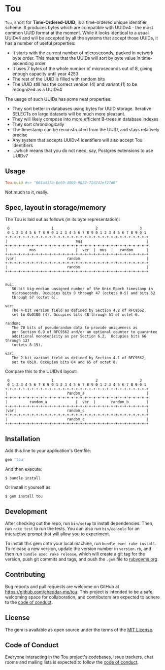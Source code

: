 # Tou

`Tou`, short for **Time-Ordered-UUID**, is a time-ordered unique identifier scheme. It produces bytes which are compatible with UUIDv4 - the most common UUID format at the moment. While it looks identical to a usual UUIDv4 and will be accepted by all the systems that accept those UUIDs, it has a number of useful properties:

* It starts with the current number of microseconds, packed in network byte order. This means that the UUIDs will sort by byte value in time-ascending order
* It uses 7 bytes of the whole number of microseconds out of 8, giving enough capacity until year 4253
* The rest of the UUID is filled with random bits
* The UUID still has the correct version (4) and variant (1) to be recognized as a UUIDv4

The usage of such UUIDs has some neat properties:

* They sort better in databases using bytes for UUID storage. Iterative SELECTs on large datasets will be much more pleasant.
* They will likely compose into more efficient B-trees in database indexes
* They sort chronologically
* The timestamp can be reconstructed from the UUID, and stays relatively precise
* Any system that accepts UUIDv4 identifiers will also accept Tou identifiers
* ...which means that you do not need, say, Postgres extensions to use UUIDv7

## Usage

```ruby
Tou.uuid #=> "061a417b-0e60-4009-9822-72d241ef27d6"
```

Not much to it, really.

## Spec, layout in storage/memory

The Tou is laid out as follows (in its byte representation):

```
 0                   1                   2                   3
 0 1 2 3 4 5 6 7 8 9 0 1 2 3 4 5 6 7 8 9 0 1 2 3 4 5 6 7 8 9 0 1
+-+-+-+-+-+-+-+-+-+-+-+-+-+-+-+-+-+-+-+-+-+-+-+-+-+-+-+-+-+-+-+-+
|                               mus                             |
+-+-+-+-+-+-+-+-+-+-+-+-+-+-+-+-+-+-+-+-+-+-+-+-+-+-+-+-+-+-+-+-+
|          mus                  |  ver  |  mus  |   random      |
+-+-+-+-+-+-+-+-+-+-+-+-+-+-+-+-+-+-+-+-+-+-+-+-+-+-+-+-+-+-+-+-+
|var|                       random                              |
+-+-+-+-+-+-+-+-+-+-+-+-+-+-+-+-+-+-+-+-+-+-+-+-+-+-+-+-+-+-+-+-+
|                           random                              |
+-+-+-+-+-+-+-+-+-+-+-+-+-+-+-+-+-+-+-+-+-+-+-+-+-+-+-+-+-+-+-+-+


mus:
   56-bit big-endian unsigned number of the Unix Epoch timestamp in
   microseconds. Occupies bits 0 through 47 (octets 0-5) and bits 52
   through 57 (octet 6).

ver:
   The 4-bit version field as defined by Section 4.2 of RFC9562,
   set to 0b0100 (4). Occupies bits 48 through 51 of octet 6.

random:
   The 70 bits of pseudorandom data to provide uniqueness as
   per Section 6.9 of RFC9562 and/or an optional counter to guarantee
   additional monotonicity as per Section 6.2.  Occupies bits 66 through 127
   (octets 8-15).

var:
   The 2-bit variant field as defined by Section 4.1 of RFC9562,
   set to 0b10. Occupies bits 64 and 65 of octet 8.

```

Compare this to the UUIDv4 layout:

```
 0                   1                   2                   3
 0 1 2 3 4 5 6 7 8 9 0 1 2 3 4 5 6 7 8 9 0 1 2 3 4 5 6 7 8 9 0 1
+-+-+-+-+-+-+-+-+-+-+-+-+-+-+-+-+-+-+-+-+-+-+-+-+-+-+-+-+-+-+-+-+
|                           random_a                            |
+-+-+-+-+-+-+-+-+-+-+-+-+-+-+-+-+-+-+-+-+-+-+-+-+-+-+-+-+-+-+-+-+
|          random_a             |  ver  |       random_b        |
+-+-+-+-+-+-+-+-+-+-+-+-+-+-+-+-+-+-+-+-+-+-+-+-+-+-+-+-+-+-+-+-+
|var|                       random_c                            |
+-+-+-+-+-+-+-+-+-+-+-+-+-+-+-+-+-+-+-+-+-+-+-+-+-+-+-+-+-+-+-+-+
|                           random_c                            |
+-+-+-+-+-+-+-+-+-+-+-+-+-+-+-+-+-+-+-+-+-+-+-+-+-+-+-+-+-+-+-+-+
```

## Installation

Add this line to your application's Gemfile:

```ruby
gem 'tou'
```

And then execute:

    $ bundle install

Or install it yourself as:

    $ gem install tou


## Development

After checking out the repo, run `bin/setup` to install dependencies. Then, run `rake test` to run the tests. You can also run `bin/console` for an interactive prompt that will allow you to experiment.

To install this gem onto your local machine, run `bundle exec rake install`. To release a new version, update the version number in `version.rb`, and then run `bundle exec rake release`, which will create a git tag for the version, push git commits and tags, and push the `.gem` file to [rubygems.org](https://rubygems.org).

## Contributing

Bug reports and pull requests are welcome on GitHub at https://github.com/cheddar-me/tou. This project is intended to be a safe, welcoming space for collaboration, and contributors are expected to adhere to the [code of conduct](https://github.com/cheddar-me/tou/blob/master/CODE_OF_CONDUCT.md).


## License

The gem is available as open source under the terms of the [MIT License](https://opensource.org/licenses/MIT).

## Code of Conduct

Everyone interacting in the Tou project's codebases, issue trackers, chat rooms and mailing lists is expected to follow the [code of conduct](https://github.com/cheddar-me/tou/blob/master/CODE_OF_CONDUCT.md).
